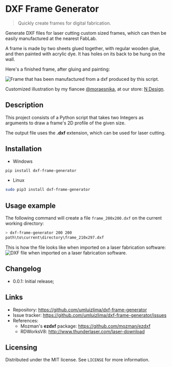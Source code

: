 # DXF Frame Generator
> Quickly create frames for digital fabrication.

Generate DXF files for laser cutting custom sized frames, which can then be easily manufactured at the nearest FabLab.

A frame is made by two sheets glued together, with regular wooden glue, and then painted with acrylic dye. It has holes on its back to be hung on the wall.

Here's a finished frame, after gluing and painting:

![Frame that has been manufactured from a dxf produced by this script.](https://user-images.githubusercontent.com/9170476/50379241-97b39580-062b-11e9-8f0b-10e60ca88d9b.jpg)

Customized illustration by my fiancee [@moraesnika](https://instagram.com/moraesnika), at our store: [N Design](https://instagram.com/lojandesign).

## Description

This project consists of a Python script that takes two Integers as arguments to draw a frame's 2D profile of the given size.

The output file uses the **.dxf** extension, which can be used for laser cutting.

## Installation

- Windows

```sh
pip install dxf-frame-generator
```

- Linux

```sh
sudo pip3 install dxf-frame-generator
```

## Usage example

The following command will create a file `frame_200x200.dxf` on the current working directory:

```sh
> dxf-frame-generator 200 200
path\to\current\directory\frame_210x297.dxf
```

This is how the file looks like when imported on a laser fabrication software:
![DXF file when imported on a laser fabrication software.](https://user-images.githubusercontent.com/9170476/50379245-bc0f7200-062b-11e9-9054-573435e4fe03.png)

## Changelog

- 0.0.1: Initial release;

## Links
- Repository: https://github.com/umluizlima/dxf-frame-generator
- Issue tracker: https://github.com/umluizlima/dxf-frame-generator/issues
- References:
  - Mozman's **ezdxf** package: https://github.com/mozman/ezdxf
  - RDWorksV8: http://www.thunderlaser.com/laser-download

## Licensing
Distributed under the MIT license. See `LICENSE` for more information.
